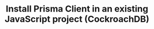 ---
title: 'Install Prisma Client in an existing JavaScript project (CockroachDB)'
sidebar_label: 'Install Prisma Client'
metaTitle: 'Install Prisma Client in your existing project using JavaScript and CockroachDB'
metaDescription: 'Install and generate Prisma Client in your existing JavaScript and CockroachDB project'
langSwitcher: ['typescript', 'node']
dbSwitcher: ['postgresql', 'mysql', 'sqlserver', 'planetscale', 'cockroachdb']
hide_table_of_contents: true
sidebar_class_name: hidden-sidebar
pagination_prev: getting-started/setup-prisma/add-to-existing-project/relational-databases/baseline-your-database-node-cockroachdb
pagination_next: getting-started/setup-prisma/add-to-existing-project/relational-databases/querying-the-database-node-cockroachdb
slugSwitch: /getting-started/setup-prisma/add-to-existing-project/relational-databases/install-prisma-client-
---